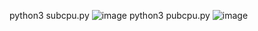 python3 subcpu.py
![image](https://user-images.githubusercontent.com/87450798/225817126-4d90b880-4c7f-4ae1-af34-3e9cd7d8ca7d.png)
python3 pubcpu.py
![image](https://user-images.githubusercontent.com/87450798/225816936-d1e46b11-149e-4fd8-95d1-02323878391e.png)

